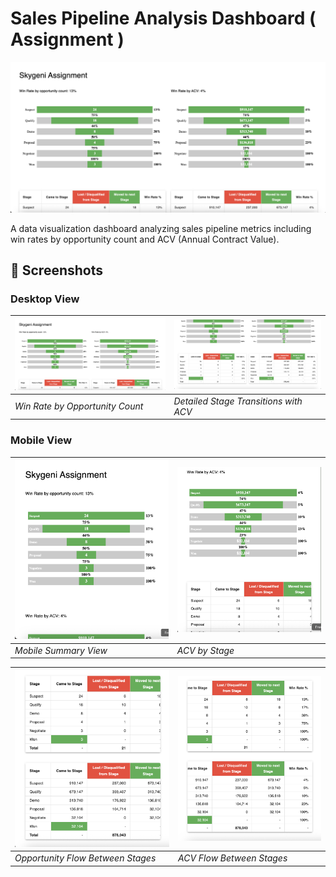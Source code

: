 # Sales Pipeline Analysis Dashboard ( Assignment )

![Project Banner](./screenshots/Desktop_Resolution_1.png)

A data visualization dashboard analyzing sales pipeline metrics including win rates by opportunity count and ACV (Annual Contract Value).

## 📸 Screenshots

### Desktop View
| ![Desktop View 1 - Opportunity Count Analysis](./screenshots/Desktop_Resolution_1.png) | ![Desktop View 2 - ACV Analysis](./screenshots/Desktop_Resolution_2.png) |
|-------------------------------------------------------------------------------------|-------------------------------------------------------------------------|
| *Win Rate by Opportunity Count*                                                     | *Detailed Stage Transitions with ACV*                                   |

### Mobile View
| ![Mobile View 1 - Count Metrics](./screenshots/Mobile_Resolution_1.png) | ![Mobile View 2 - ACV Metrics](./screenshots/Mobile_Resolution_2.png) |
|--------------------------------------------------------------------------|------------------------------------------------------------------------|
| *Mobile Summary View*                                                   | *ACV by Stage*                                                        |

| ![Mobile View 3 - Transitions Table](./screenshots/Mobile_Resolution_3.png) | ![Mobile View 4 - Scrollable Transitions Table](./screenshots/Mobile_Resolution_4.png) |
|----------------------------------------------------------------------------------|---------------------------------------------------------------------------|
| *Opportunity Flow Between Stages*                                                | *ACV Flow Between Stages*                                                |
